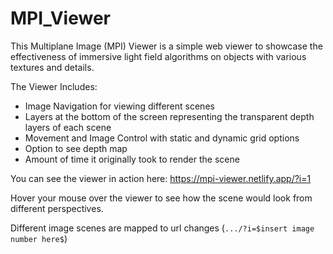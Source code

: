 # MPI_Viewer

This Multiplane Image (MPI) Viewer is a simple web viewer to showcase the effectiveness of immersive light field algorithms on objects with various textures and details.

The Viewer Includes: 
- Image Navigation for viewing different scenes
- Layers at the bottom of the screen representing the transparent depth layers of each scene
- Movement and Image Control with static and dynamic grid options
- Option to see depth map
- Amount of time it originally took to render the scene

You can see the viewer in action here: https://mpi-viewer.netlify.app/?i=1

Hover your mouse over the viewer to see how the scene would look from different perspectives. 

Different image scenes are mapped to url changes (```.../?i=$insert image number here$```)
